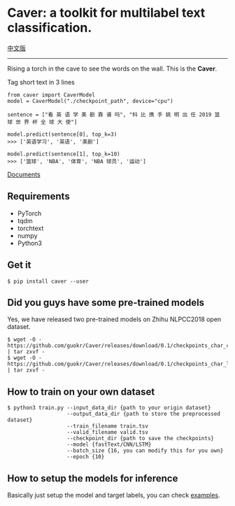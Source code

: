 # Caver: a toolkit for multilabel text classification.

[中文版](./README_zh.md)

---

Rising a torch in the cave to see the words on the wall. This is the **Caver**.

Tag short text in 3 lines

```
from caver import CaverModel
model = CaverModel("./checkpoint_path", device="cpu")

sentence = ["看 英 语 学 美 剧 靠 谱 吗", "科 比 携 手 姚 明 出 任 2019 篮 球 世 界 杯 全 球 大 使"]

model.predict(sentence[0], top_k=3)
>>> ['英语学习', '英语', '美剧']

model.predict(sentence[1], top_k=10)
>>> ['篮球', 'NBA', '体育', 'NBA 球员', '运动']
```

[Documents](https://guokr.github.io/Caver)

## Requirements

* PyTorch
* tqdm
* torchtext
* numpy
* Python3

## Get it

```
$ pip install caver --user
```


## Did you guys have some pre-trained models

Yes, we have released two pre-trained models on Zhihu NLPCC2018 open dataset.

```
$ wget -O - https://github.com/guokr/Caver/releases/download/0.1/checkpoints_char_cnn.tar.gz | tar zxvf -
$ wget -O - https://github.com/guokr/Caver/releases/download/0.1/checkpoints_char_lstm.tar.gz | tar zxvf -
```

## How to train on your own dataset

```
$ python3 train.py --input_data_dir {path to your origin dataset}
                   --output_data_dir {path to store the preprocessed dataset}
                   --train_filename train.tsv
                   --valid_filename valid.tsv
                   --checkpoint_dir {path to save the checkpoints}
                   --model {fastText/CNN/LSTM}
                   --batch_size {16, you can modify this for you own}
                   --epoch {10}

```

## How to setup the models for inference
Basically just setup the model and target labels, you can check [examples](./examples).
